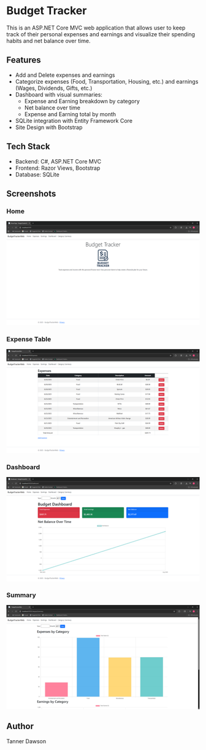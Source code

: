 # Budget Tracker

This is an ASP.NET Core MVC web application that allows user to keep track of their personal expenses and earnings and visualize their spending habits and net balance over time.

## Features

* Add and Delete expenses and earnings
* Categorize expenses (Food, Transportation, Housing, etc.) and earnings (Wages, Dividends, Gifts, etc.)
* Dashboard with visual summaries:
  * Expense and Earning breakdown by category
  * Net balance over time
  * Expense and Earning total by month
* SQLite integration with Entity Framework Core
* Site Design with Bootstrap


## Tech Stack

* Backend: C#, ASP.NET Core MVC
* Frontend: Razor Views, Bootstrap
* Database: SQLite

## Screenshots

### Home
![](/screenshots/homepage.png)
### Expense Table
![](/screenshots/expenses.png)
### Dashboard
![](/screenshots/dashboard.png)
### Summary
![](/screenshots/summary.png)

## Author

Tanner Dawson
